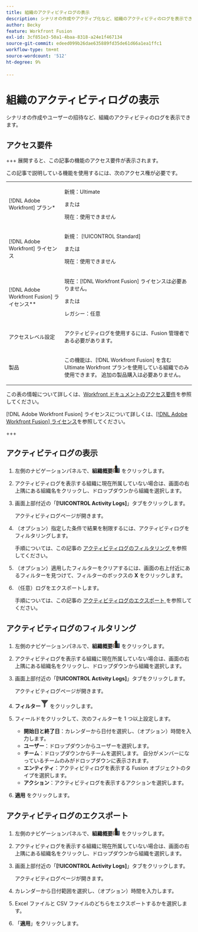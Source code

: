 ```yaml
---
title: 組織のアクティビティログの表示
description: シナリオの作成やアクティブ化など、組織のアクティビティのログを表示できます。
author: Becky
feature: Workfront Fusion
exl-id: 3cf851e3-50a1-4baa-8318-a24e1f467134
source-git-commit: edeed099b26dae635889fd35de61d66a1ea1ffc1
workflow-type: tm+mt
source-wordcount: '512'
ht-degree: 9%

---
```


# 組織のアクティビティログの表示

シナリオの作成やユーザーの招待など、組織のアクティビティのログを表示できます。

## アクセス要件

+++ 展開すると、この記事の機能のアクセス要件が表示されます。

この記事で説明している機能を使用するには、次のアクセス権が必要です。

<table style="table-layout:auto">
 <col> 
 <col> 
 <tbody> 
  <tr> 
   <td role="rowheader">[!DNL Adobe Workfront] プラン*</td>
   <td> <p>新規：Ultimate</p> <p>または</p> <p>現在：使用できません</p></td> 
  </tr> 
  <tr data-mc-conditions=""> 
   <td role="rowheader">[!DNL Adobe Workfront] ライセンス</td> 
   <td> <p>新規： [!UICONTROL Standard]</p><p>または</p><p>現在：使用できません</p> </td> 
  </tr> 
  <tr> 
   <td role="rowheader">[!DNL Adobe Workfront Fusion] ライセンス**</td> 
   <td>
   <p>現在：[!DNL Workfront Fusion] ライセンスは必要ありません。</p>
   <p>または</p>
   <p>レガシー：任意 </p>
   </td> 
  </tr> 
   <tr> 
   <td role="rowheader">アクセスレベル設定</td> 
   <td> <p>アクティビティログを使用するには、Fusion 管理者である必要があります。</p></td> 
  </tr> 
  <tr> 
   <td role="rowheader">製品</td> 
   <td>
   <p>この機能は、[!DNL Workfront Fusion] を含むUltimate Workfront プランを使用している組織でのみ使用できます。 追加の製品購入は必要ありません。</p>
   </td> 
  </tr>
 </tbody> 
</table>

この表の情報について詳しくは、[Workfront ドキュメントのアクセス要件](/help/workfront-fusion/references/licenses-and-roles/access-level-requirements-in-documentation.md)を参照してください。

[!DNL Adobe Workfront Fusion] ライセンスについて詳しくは、[[!DNL Adobe Workfront Fusion] ライセンス](/help/workfront-fusion/set-up-and-manage-workfront-fusion/licensing-operations-overview/license-automation-vs-integration.md)を参照してください。

+++



## アクティビティログの表示

1. 左側のナビゲーションパネルで、**組織概要**![ 組織概要アイコン ](assets/org-overview-icon.png) をクリックします。
1. アクティビティログを表示する組織に現在所属していない場合は、画面の右上隅にある組織名をクリックし、ドロップダウンから組織を選択します。
1. 画面上部付近の「**[!UICONTROL Activity Logs]**」タブをクリックします。

   アクティビティログページが開きます。
1. （オプション）指定した条件で結果を制限するには、アクティビティログをフィルタリングします。

   手順については、この記事の [ アクティビティログのフィルタリング ](#filter-the-activity-logs) を参照してください。
1. （オプション）適用したフィルターをクリアするには、画面の右上付近にあるフィルターを見つけて、フィルターのボックスの **X** をクリックします。
1. （任意）ログをエクスポートします。

   手順については、この記事の [ アクティビティログのエクスポート ](#export-the-activity-logs) を参照してください。


## アクティビティログのフィルタリング

1. 左側のナビゲーションパネルで、**組織概要**![ 組織概要アイコン ](assets/org-overview-icon.png) をクリックします。
1. アクティビティログを表示する組織に現在所属していない場合は、画面の右上隅にある組織名をクリックし、ドロップダウンから組織を選択します。
1. 画面上部付近の「**[!UICONTROL Activity Logs]**」タブをクリックします。

   アクティビティログページが開きます。
1. **フィルター**![ フィルターアイコン ](assets/filter-activity-log.png) をクリックします。
1. フィールドをクリックして、次のフィルターを 1 つ以上設定します。

   * **開始日と終了日**：カレンダーから日付を選択し、（オプション）時間を入力します。
   * **ユーザー**：ドロップダウンからユーザーを選択します。
   * **チーム**：ドロップダウンからチームを選択します。 自分がメンバーになっているチームのみがドロップダウンに表示されます。
   * **エンティティ**：アクティビティログを表示する Fusion オブジェクトのタイプを選択します。
   * **アクション**：アクティビティログを表示するアクションを選択します。

1. **適用** をクリックします。

## アクティビティログのエクスポート

1. 左側のナビゲーションパネルで、**組織概要**![ 組織概要アイコン ](assets/org-overview-icon.png) をクリックします。
1. アクティビティログを表示する組織に現在所属していない場合は、画面の右上隅にある組織名をクリックし、ドロップダウンから組織を選択します。
1. 画面上部付近の「**[!UICONTROL Activity Logs]**」タブをクリックします。

   アクティビティログページが開きます。
1. カレンダーから日付範囲を選択し、（オプション）時間を入力します。
1. Excel ファイルと CSV ファイルのどちらをエクスポートするかを選択します。
1. 「**適用**」をクリックします。
